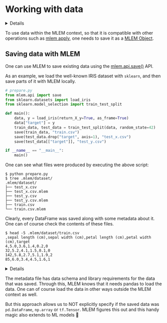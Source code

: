 # Working with data

<details>

### ⚙️ Expand for setup instructions

If you want to follow along with this tutorial and try MLEM, you can use our
[example repo](https://github.com/iterative/example-mlem-get-started). You'll
need to [fork] it first. Then clone it locally:

[fork]: https://docs.github.com/en/get-started/quickstart/fork-a-repo

```cli
$ git clone <your fork>
$ cd example-mlem-get-started
```

Next let's create an isolated virtual environment to cleanly install all the
requirements (including MLEM) there:

```cli
$ python3 -m venv .venv
$ source .venv/bin/activate
$ pip install -r requirements.txt
```

</details>

To use data within the MLEM context, so that it is compatible with other operations
such as [mlem apply](/doc/command-reference/apply), one needs to save it as a
[MLEM Object](/doc/user-guide/basic-concepts#mlem-objects).

## Saving data with MLEM

One can use MLEM to save existing data using the [mlem.api.save()](/doc/api-reference/save) API.

As an example, we load the well-known IRIS dataset with `sklearn`, and then save parts of it
with MLEM locally.

```py
# prepare.py
from mlem.api import save
from sklearn.datasets import load_iris
from sklearn.model_selection import train_test_split

def main():
    data, y = load_iris(return_X_y=True, as_frame=True)
    data["target"] = y
    train_data, test_data = train_test_split(data, random_state=42)
    save(train_data, "train.csv")
    save(test_data.drop("target", axis=1), "test_x.csv")
    save(test_data[["target"]], "test_y.csv")

if __name__ == "__main__":
    main()
```

One can see what files were produced by executing the above script:

```cli
$ python prepare.py
$ tree .mlem/dataset/
.mlem/dataset/
├── test_x.csv
├── test_x.csv.mlem
├── test_y.csv
├── test_y.csv.mlem
├── train.csv
└── train.csv.mlem
```

Clearly, every DataFrame was saved along with some metadata
about it. One can of course check the contents of these files.

```cli
$ head -5 .mlem/dataset/train.csv
,sepal length (cm),sepal width (cm),petal length (cm),petal width (cm),target
4,5.0,3.6,1.4,0.2,0
32,5.2,4.1,1.5,0.1,0
142,5.8,2.7,5.1,1.9,2
85,6.0,3.4,4.5,1.6,1
```

<details>

### `$ cat .mlem/dataset/train.csv.mlem`

```yaml
artifacts:
  data:
    hash: add43029d2b464d0884a7d3105ef0652
    size: 2459
    uri: train.csv
object_type: dataset
reader:
  dataset_type:
    columns:
      - ''
      - sepal length (cm)
      - sepal width (cm)
      - petal length (cm)
      - petal width (cm)
      - target
    dtypes:
      - int64
      - float64
      - float64
      - float64
      - float64
      - int64
    index_cols:
      - ''
    type: dataframe
  format: csv
  type: pandas
requirements:
  - module: pandas
    version: 1.4.2
```

</details>

The metadata file has data schema and library requirements for the data that was saved.
Through this, MLEM knows that it needs pandas to load the data. One can of course load
the data in other ways outside the MLEM context as well.

But this approach allows us to NOT explicitly specify if the saved data was `pd.DataFrame`,
`np.array` or `tf.Tensor`. MLEM figures this out and this handy magic also extends to ML models 👋
